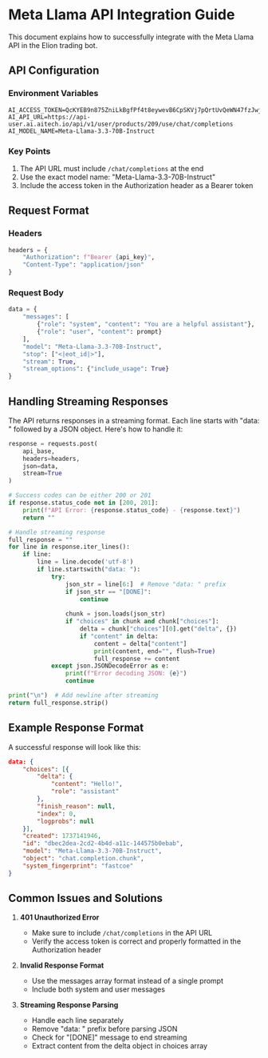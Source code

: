 # Meta Llama API Integration Guide

This document explains how to successfully integrate with the Meta Llama API in the Elion trading bot.

## API Configuration

### Environment Variables
```
AI_ACCESS_TOKEN=QcKYEB9n875ZniLkBgfPf4t8eywevB6CpSKVj7pQrtUvQeWN47fzJwjKAbGtQ3ch
AI_API_URL=https://api-user.ai.aitech.io/api/v1/user/products/209/use/chat/completions
AI_MODEL_NAME=Meta-Llama-3.3-70B-Instruct
```

### Key Points
1. The API URL must include `/chat/completions` at the end
2. Use the exact model name: "Meta-Llama-3.3-70B-Instruct"
3. Include the access token in the Authorization header as a Bearer token

## Request Format

### Headers
```python
headers = {
    "Authorization": f"Bearer {api_key}",
    "Content-Type": "application/json"
}
```

### Request Body
```python
data = {
    "messages": [
        {"role": "system", "content": "You are a helpful assistant"},
        {"role": "user", "content": prompt}
    ],
    "model": "Meta-Llama-3.3-70B-Instruct",
    "stop": ["<|eot_id|>"],
    "stream": True,
    "stream_options": {"include_usage": True}
}
```

## Handling Streaming Responses

The API returns responses in a streaming format. Each line starts with "data: " followed by a JSON object. Here's how to handle it:

```python
response = requests.post(
    api_base,
    headers=headers,
    json=data,
    stream=True
)

# Success codes can be either 200 or 201
if response.status_code not in [200, 201]:
    print(f"API Error: {response.status_code} - {response.text}")
    return ""

# Handle streaming response
full_response = ""
for line in response.iter_lines():
    if line:
        line = line.decode('utf-8')
        if line.startswith("data: "):
            try:
                json_str = line[6:]  # Remove "data: " prefix
                if json_str == "[DONE]":
                    continue
                
                chunk = json.loads(json_str)
                if "choices" in chunk and chunk["choices"]:
                    delta = chunk["choices"][0].get("delta", {})
                    if "content" in delta:
                        content = delta["content"]
                        print(content, end="", flush=True)
                        full_response += content
            except json.JSONDecodeError as e:
                print(f"Error decoding JSON: {e}")
                continue

print("\n")  # Add newline after streaming
return full_response.strip()
```

## Example Response Format

A successful response will look like this:
```json
data: {
    "choices": [{
        "delta": {
            "content": "Hello!",
            "role": "assistant"
        },
        "finish_reason": null,
        "index": 0,
        "logprobs": null
    }],
    "created": 1737141946,
    "id": "dbec2dea-2cd2-4b4d-a11c-144575b0ebab",
    "model": "Meta-Llama-3.3-70B-Instruct",
    "object": "chat.completion.chunk",
    "system_fingerprint": "fastcoe"
}
```

## Common Issues and Solutions

1. **401 Unauthorized Error**
   - Make sure to include `/chat/completions` in the API URL
   - Verify the access token is correct and properly formatted in the Authorization header

2. **Invalid Response Format**
   - Use the messages array format instead of a single prompt
   - Include both system and user messages

3. **Streaming Response Parsing**
   - Handle each line separately
   - Remove "data: " prefix before parsing JSON
   - Check for "[DONE]" message to end streaming
   - Extract content from the delta object in choices array
